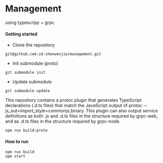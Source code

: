 # Management

using typescripy + grpc

#### Getting started
- Clone the repository
```
git@github.com:zd-shenwenjie/management.git
```
- Init submodule (proto)
```
git submodule init
```
- Update submodule
```
git submodule update
```
This repository contains a protoc plugin that generates TypeScript declarations (.d.ts files) that match the JavaScript output of protoc --js_out=import_style=commonjs,binary. This plugin can also output service definitions as both .js and .d.ts files in the structure required by grpc-web, and as .d.ts files in the structure required by grpc-node.
```
npm run build:proto
```

#### How to run
```
npm run build
npm start
```

